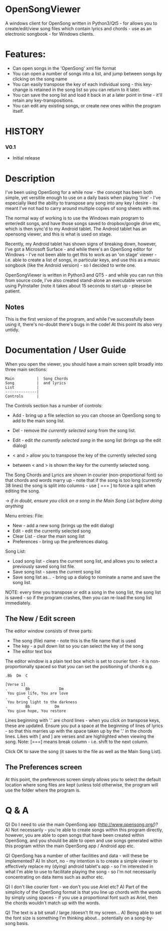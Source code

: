 # OpenSongViewer
A windows client for OpenSong written in Python3/Qt5 - for allows you to create/edit/view song files which contain lyrics and chords - use as an electronic songbook - for Windows clients.

# Features:

* Can open songs in the 'OpenSong' xml file format
* You can open a number of songs into a list, and jump between songs by clicking on the song name
* You can easily transpose the key of each individual song - this key-change is retained in the song list so you can return to it later.
* You can save the song list and load it back in at a later point in time - it'll retain any key-transpositions.
* You can edit any existing songs, or create new ones within the program itself.


# HISTORY

### V0.1

- Initial release


# Description

I've been using OpenSong for a while now - the concept has been both simple, yet versitile enough to use on a daily basis when playing 'live' - I've especially liked the ability to transpose any song into any key I desire - its meant I've not had to carry around multiple copies of song sheets with me.

The normal way of working is to use the Windows main program to enter/edit songs, and have those songs saved to dropbox/google drive etc, which is then sync'd to my Android tablet. The Android tablet has an opensong viewer, and this is what is used on stage.

Recently, my Android tablet has shown signs of breaking down, however, I've got a Microsoft Surface - and while there's an OpenSong editor for Windows - I've not been able to get this to work as an 'on stage' viewer - i.e. able to create a list of songs, in particular keys, and use this as a music songbook (like the Android version) - so I decided to write one.

OpenSongViewer is written in Python3 and QT5 - and while you can run this from source code, I've also created stand-alone an executable version using PyInstaller (note it takes about 15 seconds to start up - please be patient.


## Notes

This is the first version of the program, and while I've successfully been using it, there's no-doubt there's bugs in the code! At this point its also very untidy.

# Documentation / User Guide

When you open the viewer, you should have a main screen split broadly into three main sections:

```
Main          |  Song Chords
Song          |  and lyrics
List          |
--------------|
Controls      |
```

The Controls section has a number of controls:
* Add - bring up a file selection so you can choose an OpenSong song to add to the main song list.
* Del - remove _the currently selected song_ from the song list.
* Edit - edit _the currently selected song_ in the song list (brings up the edit dialog)

* < and > allow you to transpose the key of the currently selected song
* between < and > is shown the key for the currently selected song.

The Song Chords and Lyrics are shown in courier (non-proportional font) so that chords and words marry up - note that if the song is too long (currently 38 lines) the song is split into columns - use [ === ] to force a split when editing the song.

-> _if in doubt, ensure you click on a song in the Main Song List before doing anything_

Menu entries:
File:
* New - add a new song (brings up the edit dialog)
* Edit - edit the currently selected song
* Clear List - clear the main song list
* Preferences - bring up the preferences dialog.

Song List:
* Load song list - clears the current song list, and allows you to select a previously saved song list file.
* Save song list - saves the current song list
* Save song list as... - bring up a dialog to nominate a name and save the song list.

NOTE: every time you transpose or edit a song in the song list, the song list is saved - so if the program crashes, then you can re-load the song list immediately.

## The New / Edit screen
The editor window consists of three parts:
* The song (file) name - note this is the file name that is used
* The key - a pull down list so you can select the key of the song
* The editor text box

The editor window is a plain text box which is set to courier font - it is non-proportionally spaced so that you can set the positioning of chords e.g.
```
.Bb  Dm  C
 
[Verse 1]
.        Bb             Dm
 You give life, You are love
.         C
 You bring light to the darkness
.        Bb           Dm 
 You give hope, You restore
```
Lines beginning with '.' are chord lines - when you click on transpose keys, these are updated.
Ensure you put a space at the beginning of lines of lyrics - so that this marries up with the space taken up by the '.' in the chords lines.
Likes with [ and ] are verses and are highlighted when viewing the song.
Note: [===] means break column - i.e. shift to the next column.
 
Click OK to save the song (it saves to the file as well as the Main Song List).
 
## The Preferences screen
At this point, the preferences screen simply allows you to select the default location where song files are kept (unless told otherwise, the program will use the folder where the program is.


# Q & A

Q) Do I need to use the main OpenSong app (http://www.opensong.org/)?
A) Not necessarily - you're able to create songs within this program directly, however, you are able to open songs that have been created within OpenSong, and you should be able to open and use songs generated within this program within the main OpenSong app / Android app etc.

Q) OpenSong has a number of other facilities and data - will these be implemented?
A) In short, no - my intention is to create a simple viewer to effectively replace my (dying) android tablet's app - so I'm interested in what I'm able to use to facilitate playing the song - so I'm not necessarily concentrating on data items such as author etc.

Q) I don't like courier font - we don't you use Ariel etc?
A) Part of the simplicity of the OpenSong format is that you line up chords with the words by simply using spaces - if you use a proportional font such as Ariel, then the chords wouldn't match up with the words.

Q) The text is a bit small / large /doesn't fit my screen...
A) Being able to set the font size is something I'm thinking about... potentially on a song-by-song basis.
